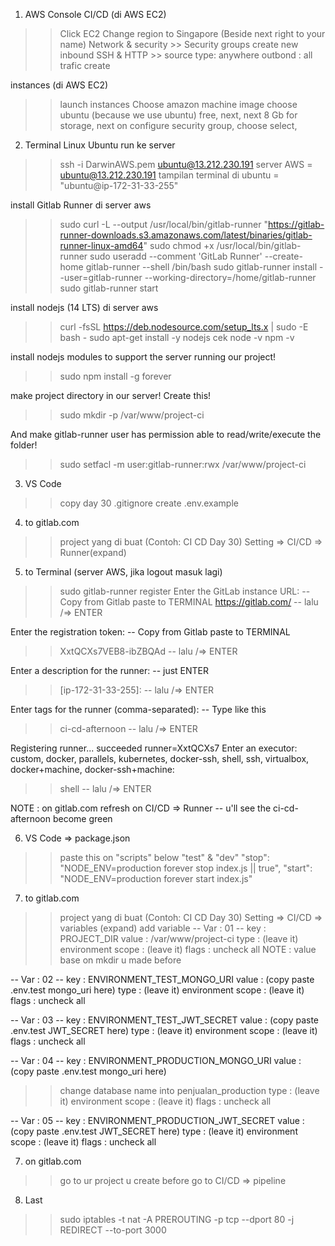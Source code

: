 1. AWS Console
CI/CD (di AWS EC2)
>> Click EC2
>> Change region to Singapore (Beside next right to your name)
>> Network & security >> Security groups 
>> create new
>> inbound SSH & HTTP >> source type: anywhere
>> outbond : all trafic 
>> create

instances (di AWS EC2)
>> launch instances
>> Choose amazon machine image
>> choose ubuntu (because we use ubuntu)
>> free, next, next
>> 8 Gb for storage, next
>> on configure security group, choose select,

2. Terminal Linux Ubuntu
run ke server
>> ssh -i DarwinAWS.pem ubuntu@13.212.230.191
server AWS = ubuntu@13.212.230.191
tampilan terminal di ubuntu = "ubuntu@ip-172-31-33-255"

install Gitlab Runner di server aws 
>> sudo curl -L --output /usr/local/bin/gitlab-runner "https://gitlab-runner-downloads.s3.amazonaws.com/latest/binaries/gitlab-runner-linux-amd64"
>> sudo chmod +x /usr/local/bin/gitlab-runner
>> sudo useradd --comment 'GitLab Runner' --create-home gitlab-runner --shell /bin/bash
>> sudo gitlab-runner install --user=gitlab-runner --working-directory=/home/gitlab-runner
>> sudo gitlab-runner start

install nodejs (14 LTS) di server aws
>> curl -fsSL https://deb.nodesource.com/setup_lts.x | sudo -E bash -
>> sudo apt-get install -y nodejs
cek 
>> node -v
>> npm -v

install nodejs modules to support the server running our project!
>> sudo npm install -g forever

make project directory in our server! Create this!
>> sudo mkdir -p /var/www/project-ci

And make gitlab-runner user has permission able to read/write/execute the folder!
>> sudo setfacl -m user:gitlab-runner:rwx /var/www/project-ci

3. VS Code
>> copy day 30
>> .gitignore
>> create .env.example

4. to gitlab.com
>> project yang di buat (Contoh: CI CD Day 30)
>> Setting => CI/CD => Runner(expand)

5. to Terminal (server AWS, jika logout masuk lagi)
>> sudo gitlab-runner register
Enter the GitLab instance URL:
-- Copy from Gitlab paste to TERMINAL
>> https://gitlab.com/
-- lalu /=> ENTER

Enter the registration token:
-- Copy from Gitlab paste to TERMINAL
>> XxtQCXs7VEB8-ibZBQAd
-- lalu /=> ENTER

Enter a description for the runner:
-- just ENTER
>> [ip-172-31-33-255]: 
-- lalu /=> ENTER

Enter tags for the runner (comma-separated):
-- Type like this
>> ci-cd-afternoon
-- lalu /=> ENTER

Registering runner... succeeded                     runner=XxtQCXs7
Enter an executor: custom, docker, parallels, kubernetes, docker-ssh, shell, ssh, virtualbox, docker+machine, docker-ssh+machine:
>> shell
-- lalu /=> ENTER

NOTE : on gitlab.com refresh on CI/CD => Runner
-- u'll see the ci-cd-afternoon become green

6. VS Code => package.json
>> paste this on "scripts"
below "test" & "dev"
"stop": "NODE_ENV=production forever stop index.js || true",
"start": "NODE_ENV=production forever start index.js"

7. to gitlab.com
>> project yang di buat (Contoh: CI CD Day 30)
>> Setting => CI/CD => variables (expand)
>> add variable
-- Var : 01 --
key : PROJECT_DIR
value : /var/www/project-ci
type : (leave it)
environment scope : (leave it)
flags : uncheck all
>> NOTE : value base on mkdir u made before

-- Var : 02 --
key : ENVIRONMENT_TEST_MONGO_URI
value : (copy paste .env.test mongo_uri here)
type : (leave it)
environment scope : (leave it)
flags : uncheck all

-- Var : 03 --
key : ENVIRONMENT_TEST_JWT_SECRET
value : (copy paste .env.test JWT_SECRET here)
type : (leave it)
environment scope : (leave it)
flags : uncheck all

-- Var : 04 --
key : ENVIRONMENT_PRODUCTION_MONGO_URI
value : (copy paste .env.test mongo_uri here)
>> change database name into penjualan_production
type : (leave it)
environment scope : (leave it)
flags : uncheck all

-- Var : 05 --
key : ENVIRONMENT_PRODUCTION_JWT_SECRET
value : (copy paste .env.test JWT_SECRET here)
type : (leave it)
environment scope : (leave it)
flags : uncheck all

7. on gitlab.com
>> go to ur project u create before
>> go to CI/CD => pipeline

8. Last
>> sudo iptables -t nat -A PREROUTING -p tcp --dport 80 -j REDIRECT --to-port 3000

